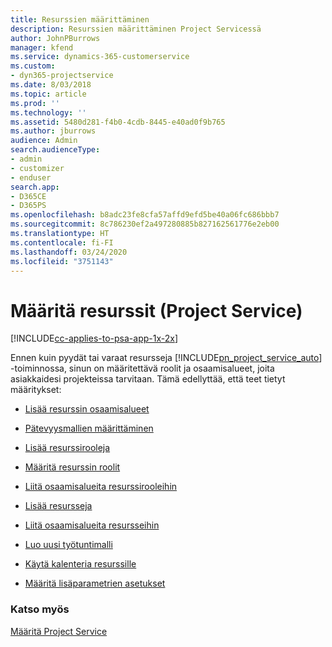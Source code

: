 ```yaml
---
title: Resurssien määrittäminen
description: Resurssien määrittäminen Project Servicessä
author: JohnPBurrows
manager: kfend
ms.service: dynamics-365-customerservice
ms.custom:
- dyn365-projectservice
ms.date: 8/03/2018
ms.topic: article
ms.prod: ''
ms.technology: ''
ms.assetid: 5480d281-f4b0-4cdb-8445-e40ad0f9b765
ms.author: jburrows
audience: Admin
search.audienceType:
- admin
- customizer
- enduser
search.app:
- D365CE
- D365PS
ms.openlocfilehash: b8adc23fe8cfa57affd9efd5be40a06fc686bbb7
ms.sourcegitcommit: 8c786230ef2a497280885b827162561776e2eb00
ms.translationtype: HT
ms.contentlocale: fi-FI
ms.lasthandoff: 03/24/2020
ms.locfileid: "3751143"
---
```

# <a name="set-up-resources-project-service"></a>Määritä resurssit (Project Service)

[!INCLUDE[cc-applies-to-psa-app-1x-2x](../includes/cc-applies-to-psa-app-1x-2x.md)]

Ennen kuin pyydät tai varaat resursseja [!INCLUDE[pn_project_service_auto](../includes/pn-project-service-auto.md)] -toiminnossa, sinun on määritettävä roolit ja osaamisalueet, joita asiakkaidesi projekteissa tarvitaan. Tämä edellyttää, että teet tietyt määritykset:  
  
-   [Lisää resurssin osaamisalueet](../project-service/add-resource-skills.md)  
  
-   [Pätevyysmallien määrittäminen](../project-service/set-up-proficiency-models.md)  
  
-   [Lisää resurssirooleja](../project-service/add-resource-roles.md)  
  
-   [Määritä resurssin roolit](../project-service/configure-resource-roles.md)  
  
-   [Liitä osaamisalueita resurssirooleihin](../project-service/associate-skills-with-resource-roles.md)  
  
-   [Lisää resursseja](../project-service/add-resources.md)  
  
-   [Liitä osaamisalueita resursseihin](../project-service/associate-skills-with-resources.md)  
  
-   [Luo uusi työtuntimalli](../project-service/create-work-hours-template.md)  
  
-   [Käytä kalenteria resurssille](../project-service/apply-calendar-resource.md)  
  
-   [Määritä lisäparametrien asetukset](../project-service/configure-additional-parameters-settings.md)  
  
### <a name="see-also"></a>Katso myös  
 [Määritä Project Service](../project-service/configure.md)
